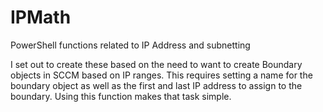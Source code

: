 # IPMath
PowerShell functions related to IP Address and subnetting

I set out to create these based on the need to want to create Boundary objects in SCCM based on IP ranges. This requires setting a name for the boundary object as well as the first and last IP address to assign to the boundary. Using this function makes that task simple.
